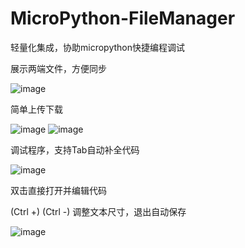 # MicroPython-FileManager
轻量化集成，协助micropython快捷编程调试

展示两端文件，方便同步

![image](https://user-images.githubusercontent.com/58870893/170489860-74f274b7-83ed-415c-a5db-948518faa883.png)

简单上传下载

![image](https://user-images.githubusercontent.com/58870893/168427809-52abb129-84a6-41ab-8411-997472b20d69.png)
![image](https://user-images.githubusercontent.com/58870893/168427818-9e27c9e7-6493-4735-9579-ef517c66eac8.png)

调试程序，支持Tab自动补全代码

![image](https://user-images.githubusercontent.com/58870893/170490049-b5da73e8-96e8-4488-859f-537e4823abcf.png)

双击直接打开并编辑代码

(Ctrl +) (Ctrl -) 调整文本尺寸，退出自动保存

![image](https://user-images.githubusercontent.com/58870893/168611599-a4675fcb-4f75-44cf-873d-972d0c0b70bb.png)
